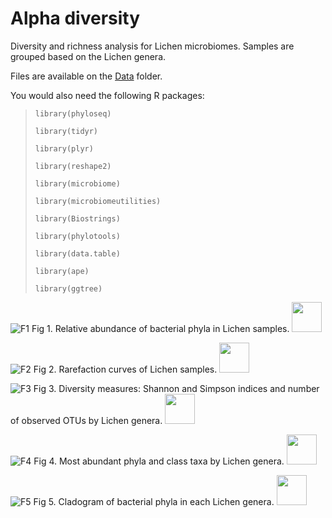 # Alpha diversity 
Diversity and richness analysis for Lichen microbiomes. Samples are grouped based on the Lichen genera.

Files are available on the [Data](https://github.com/alehsierra/Lichen_Microbiome/tree/master/Data) folder.

You would also need the following R packages:

>`library(phyloseq)`
>
>`library(tidyr)`
>
>`library(plyr)`
>
>`library(reshape2)`
>
>`library(microbiome)`
>
>`library(microbiomeutilities)`
>
>`library(Biostrings)`
>
>`library(phylotools)`
>
>`library(data.table)`
>
>`library(ape)`
>
>`library(ggtree)`

![F1](https://github.com/alehsierra/Lichen_Microbiome/blob/master/Alpha-diversity/Figures/Fig1.jpg) Fig 1. Relative abundance of bacterial phyla in Lichen samples.
<img src="https://github.com/alehsierra/Lichen_Microbiome/blob/master/Alpha-diversity/Figures/Fig1.jpg" width="48">

![F2](https://github.com/alehsierra/Lichen_Microbiome/blob/master/Alpha-diversity/Figures/Fig2.jpg) Fig 2. Rarefaction curves of Lichen samples.
<img src="https://github.com/alehsierra/Lichen_Microbiome/blob/master/Alpha-diversity/Figures/Fig2.jpg" width="48">

![F3](https://github.com/alehsierra/Lichen_Microbiome/blob/master/Alpha-diversity/Figures/Fig3.jpg) Fig 3. Diversity measures: Shannon and Simpson indices and number of observed OTUs by Lichen genera.
<img src="https://github.com/alehsierra/Lichen_Microbiome/blob/master/Alpha-diversity/Figures/Fig3.jpg" width="48">

![F4](https://github.com/alehsierra/Lichen_Microbiome/blob/master/Alpha-diversity/Figures/Fig4.jpg) Fig 4. Most abundant phyla and class taxa by Lichen genera.
<img src="https://github.com/alehsierra/Lichen_Microbiome/blob/master/Alpha-diversity/Figures/Fig4.jpg" width="48">

![F5](https://github.com/alehsierra/Lichen_Microbiome/blob/master/Alpha-diversity/Figures/Fig5.jpg) Fig 5. Cladogram of bacterial phyla in each Lichen genera.
<img src="https://github.com/alehsierra/Lichen_Microbiome/blob/master/Alpha-diversity/Figures/Fig5.jpg" width="48">
